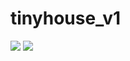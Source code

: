 # tinyhouse_v1
![](https://img.shields.io/twitter/url?color=%233b5998&label=M%27James%20&logo=twitter&logoColor=%233b5998&style=social&url=https%3A%2F%2Ftwitter.com%2FMJamesvevo)
![](https://img.shields.io/twitter/url?color=%233b5998&label=M%27James%20&logo=facebook&logoColor=%233b5998&style=social&url=https%3A%2F%2Ffb.com%2Fmjamesthanawat)
